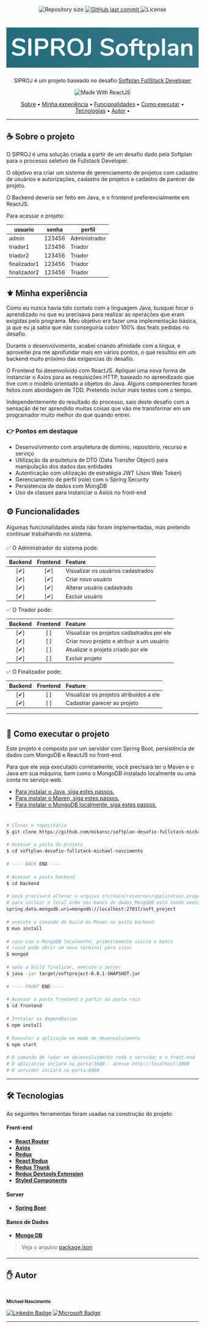 <p align="center">
  <img alt="Repository size" src="https://img.shields.io/github/repo-size/mikansc/softplan-desafio-fullstack-michael-nascimento">
  <a href="https://github.com/mikansc/softplan-desafio-fullstack-michael-nascimento/commits/main">
    <img alt="GitHub last commit" src="https://img.shields.io/github/last-commit/mikansc/softplan-desafio-fullstack-michael-nascimento">
  </a>
   <img alt="License" src="https://img.shields.io/badge/license-MIT-brightgreen">
</p>
<h1 align="center">
    <img alt="SIPROJ" title="#Siproj" src="./github/logo.png" />
</h1>
<p align="center">
SIPROJ é um projeto baseado no desafio <a href="#">Softplan FullStack Developer</a>
</p>
<p align="center">
<img alt="Made With ReactJS" src="https://img.shields.io/static/v1?label=React%20JS&message=%20&color=61DAFB&style=flat-square&logo=react">
  </p>
<p align="center">
<a href="#-sobre-o-projeto">Sobre</a> •
<a href="#-minha-experiencia">Minha experiência</a> •
<a href="#-funcionalidades">Funcionalidades</a> •
<a href="#-como-executar-o-projeto">Como executar</a> •
<a href="#-tecnologias">Tecnologias</a> •
<a href="#-autor">Autor</a> •

</p>

---

<p style="margin-top: 20px">

## ☕ Sobre o projeto

O SIPROJ é uma solução criada a partir de um desafio dado pela Softplan para o processo seletivo de Fullstack Developer.

O objetivo era criar um sistema de gerenciamento de projetos com cadastro de usuários e autorizações, cadastro de projetos e cadastro de parecer de projeto.

O Backend deveria ser feito em Java, e o frontend preferencialmente em ReactJS.

Para acessar o projeto:

| usuario      | senha  | perfil        |
| ------------ | ------ | ------------- |
| admin        | 123456 | Administrador |
| triador1     | 123456 | Triador       |
| triador2     | 123456 | Triador       |
| finalizador1 | 123456 | Triador       |
| finalizador2 | 123456 | Triador       |

<p style="margin-top: 20px">

## ⚜ Minha experiência

Como eu nunca havia tido contato com a linguagem Java, busquei focar o aprendizado no que eu precisava para realizar as operações que eram exigidas pelo programa. Meu objetivo era fazer uma implementação básica, já que eu já sabia que não conseguiria cobrir 100% das feats pedidas no desafio.

Durante o desenvolvimento, acabei criando afinidade com a lingua, e aproveitei pra me aprofundar mais em vários pontos, o que resultou em um backend muito próximo das exigencias do desafio.

O Frontend foi desenvolvido com ReactJS. Apliquei uma nova forma de instanciar o Axios para as requisições HTTP, baseado no aprendizado que tive com o modelo orientado a objetos do Java. Alguns componentes foram feitos com abordagem de TDD. Pretendo incluir mais testes com o tempo.

Independentemente do resultado do processo, saio deste desafio com a sensação de ter aprendido muitas coisas que vão me transformar em um programador muito melhor do que quando entrei.

<p style="margin-top: 20px">

### 👉 Pontos em destaque

- Desenvolvimento com arquitetura de domínio, repositório, recurso e serviço
- Utilização da arquitetura de DTO (Data Transfer Object) para manipulação dos dados das entidades
- Autenticação com utilização de estratégia JWT (Json Web Token)
- Gerenciamento de perfil (role) com o Spring Security
- Persistencia de dados com MongDB
- Uso de classes para instanciar o Axios no front-end

<p style="margin-top: 20px">

## ⚙ Funcionalidades

<p style="margin-top: 20px">

Algumas funcionalidades ainda não foram implementadas, mas pretendo continuar trabalhando no sistema.

<p style="margin-top: 20px">

✅ O Administrador do sistema pode:

| Backend | Frontend | Feature                            |
| :-----: | :------: | :--------------------------------- |
|   [✔]   |   [✔]    | Visualizar os usuários cadastrados |
|   [✔]   |   [✔]    | Criar novo usuário                 |
|   [✔]   |   [✔]    | Alterar usuário cadastrado         |
|   [✔]   |   [✔]    | Excluir usuário                    |

✅ O Triador pode:

| Backend | Frontend | Feature                                    |
| :-----: | :------: | :----------------------------------------- |
|   [✔]   |   [ ]    | Visualizar os projetos cadastrados por ele |
|   [✔]   |   [ ]    | Criar novo projeto e atribuir a um usuário |
|   [✔]   |   [ ]    | Atualizar o projeto criado por ele         |
|   [✔]   |   [ ]    | Excluir projeto                            |

✅ O Finalizador pode:

| Backend | Frontend | Feature                                 |
| :-----: | :------: | :-------------------------------------- |
|   [✔]   |   [ ]    | Visualizar os projetos atribuidos a ele |
|   [✔]   |   [ ]    | Cadastrar parecer ao projeto            |

---

<p style="margin-top: 40px">

## 🔌 Como executar o projeto

Este projeto é composto por um servidor com Spring Boot, persistência de dados com MongoDB e ReactJS no front-end.

Para que ele seja executado corretamente, você precisará ter o Maven e o Java em sua máquina, bem como o MongoDB instalado localmente ou uma conta no serviço web.

- <a href="https://www.oracle.com/java/technologies/javase-jdk11-downloads.html">Para instalar o Java, siga estes passos.</a>
- <a href="https://maven.apache.org/install.html">Para instalar o Maven, siga estes passos.</a>
- <a href="https://docs.mongodb.com/manual/installation/">Para instalar o MongoDB localmente, siga estes passos.</a>

####

<p style="margin-top: 20px">

```bash

# Clonar o repositório
$ git clone https://github.com/mikansc/softplan-desafio-fullstack-michael-nascimento.git

# Acessar a pasta do projeto
$ cd softplan-desafio-fullstack-michael-nascimento

# ---- BACK END ----

# Acessar a pasta backend
$ cd backend

# Você precisará alterar o arquivo src/main/resources/application.properties
# para incluir o local onde seu banco de dados MongoDB está sendo executado:
spring.data.mongodb.uri=mongodb://localhost:27017/soft_project

# execute o comando de build do Maven na pasta backend
$ mvn install

# caso use o MongoDB localmente, primeiramente inicie o banco
# (você pode abrir um novo terminal para isso)
$ mongod

# após a build finalizar, execute o server
$ java -jar target/softproject-0.0.1-SNAPSHOT.jar

# ---- FRONT END ----

# Acessar a pasta frontend a partir da pasta raiz
$ cd frontend

# Instalar as dependências
$ npm install

# Executar a aplicação em modo de desenvolvimento
$ npm start

# O comando de rodar em desenvolvimento roda o servidor e o front-end
# O aplicativo inciará na porta:3000 - acesse http://localhost:3000
# O servidor inciará na porta:8080

```

---

<p style="margin-top: 20px">

## 🛠 Tecnologias

As seguintes ferramentas foram usadas na construção do projeto:

#### **Front-end**

- **[React Router](https://github.com/ReactTraining/react-router/tree/master/packages/react-router-dom)**
- **[Axios](https://github.com/axios/axios)**
- **[Redux](https://redux.js.org/)**
- **[React Redux](https://react-redux.js.org/)**
- **[Redux Thunk](https://github.com/reduxjs/redux-thunk)**
- **[Redux Devtools Extension](https://github.com/zalmoxisus/redux-devtools-extension)**
- **[Styled Components](https://styled-components.com/)**

#### **Server**

- **[Spring Boot](https://spring.io/projects/spring-boot)**

#### **Banco de Dados**

- **[Mongo DB](https://www.mongodb.com/)**

> Veja o arquivo [package.json](https://github.com/mikansc/softplan-desafio-fullstack-michael-nascimento/blob/main/frontend/package.json)

<p style="margin-top: 20px">

---

<p style="margin-top: 20px">

## ✋ Autor

<a href="https://www.linkedin.com/in/michaelnsc/">
 <img style="border-radius: 50%;" src="https://avatars2.githubusercontent.com/u/35317401?s=460&u=53f0a76fbf41bafa9f776c73d87ba73aefe0ff62&v=4" width="100px;" alt=""/>
 <br />
 <sub><b>Michael Nascimento</b></sub></a> <a href="https://www.linkedin.com/in/michaelnsc/" title="Michael Nascimento"></a>
 <br />

[![Linkedin Badge](https://img.shields.io/badge/-Michael-blue?style=flat-square&logo=Linkedin&logoColor=white&link=https://www.linkedin.com/in/michaelnsc/)](https://www.linkedin.com/in/michaelnsc/)
[![Microsoft Badge](https://img.shields.io/badge/-michael.nsc@outlook.com-blue?style=flat-square&logo=Microsoft&logoColor=white&link=mailto:michael.nsc@outlook.com)](mailto:michael.nsc@outlook.com)

---
